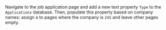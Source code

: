 Navigate to the job application page and add a new text property `Type` to the `Applications` database. Then, populate this property based on company names: assign `A` to pages where the company is `24S` and leave other pages empty.
